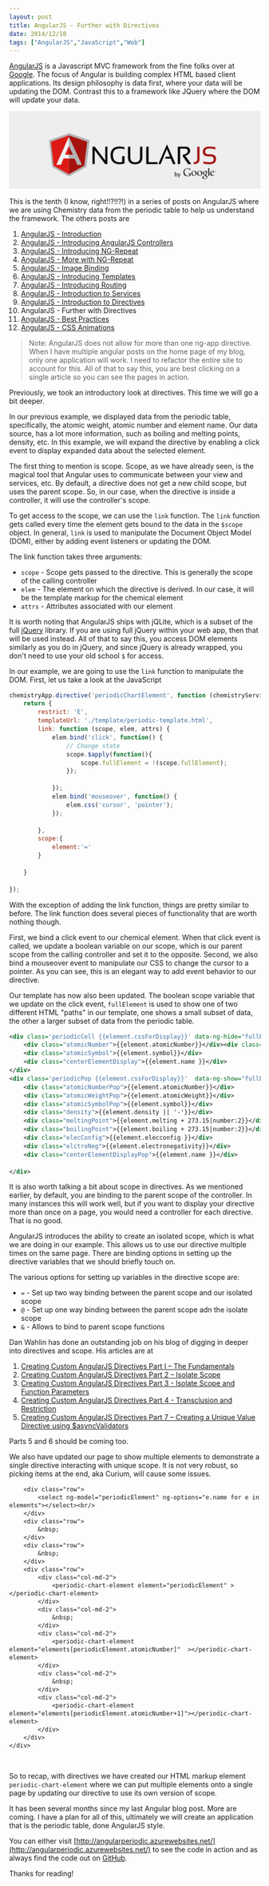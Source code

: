 ```yaml
---
layout: post
title: AngularJS - Further with Directives
date: 2014/12/10
tags: ["AngularJS","JavaScript","Web"]
---
```

 
[AngularJS](http://www.angularjs.org) is a Javascript MVC framework from the fine folks over at
[Google](http://www.google.com). The focus of Angular is building complex
 HTML based client applications. Its design philosophy is data first, where your data will be updating the DOM.
 Contrast this to a framework like JQuery where the DOM will update your data.

![AngularJS Logo](angularLogo.png)

This is the tenth (I know, right!!?!!?!) in a series of posts on AngularJS where we are using Chemistry data from the periodic table
to help us understand the framework. The others posts are

1. [AngularJS - Introduction](http://www.jptacek.com/2013/10/angularjs-introduction/)
2. [AngularJS - Introducing AngularJS Controllers](http://www.jptacek.com/2013/10/introducing-angularjs-controllers/)
3. [AngularJS - Introducing NG-Repeat](http://www.jptacek.com/2013/10/angularjs-introducing-ng-repeat/)
4. [AngularJS - More with NG-Repeat](http://www.jptacek.com/2014/01/angularjs-further-with-ng-repeat/)
5. [AngularJS - Image Binding](http://www.jptacek.com/2014/01/angularjs-lou-reed/)
6. [AngularJS - Introducing Templates](http://www.jptacek.com/2014/02/angularJS-templates/)
7. [AngularJS - Introducing Routing](http://www.jptacek.com/2014/02/angularJS-IntroToRouting/)
8. [AngularJS - Introduction to Services](http://www.jptacek.com/2014/05/angularJS-Intro-To-Services/)
9. [AngularJS - Introduction to Directives](http://www.jptacek.com/2014/06/angularJS-intro-to-directives/)
10. AngularJS - Further with Directives
11. [AngularJS - Best Practices](http://jptacek.com/2015/02/angularJS-Best-Practices/)
12. [AngularJS - CSS Animations](http://jptacek.com/2015/03/angularJS-CSS-Animation/)

>Note: AngularJS does not allow for more than one ng-app directive. When I have multiple angular posts on
the home page of my blog, only one application will work. I need to refactor the entire site to account for
this. All of that to say this, you are best clicking on a single article so you can see the pages in action.

Previously, we took an introductory look at directives. This time we will go a bit deeper.

In our previous example, we displayed data from the periodic table, specifically, the atomic weight, atomic number
and element name. Our data source, has a lot more information, such as boiling and melting points, density, etc. In
this example, we will expand the directive by enabling a click event to display expanded data about the selected element.

The first thing to mention is scope. Scope, as we have already seen, is the magical tool that Angular uses to 
communicate between your view and services, etc. By default, a directive does not get a new child scope, but
uses the parent scope. So, in our case, when the directive is inside a controller, it will use the 
controller's scope.

To get access to the scope, we can use the ``link`` function. The ``link`` function gets called every time the 
element gets bound to the data in the ``$scope`` object. In general, ``link`` is used to manipulate the Document
Object Model (DOM),
either by adding event listeners or updating the DOM.

The link function takes three arguments:

* ``scope`` - Scope gets passed to the directive. This is generally the scope of the calling controller
* ``elem`` - The element on which the directive is derived. In our case, it will be the template markup for
the chemical element
* ``attrs`` - Attributes associated with our element

It is worth noting that AngularJS ships with jQLite, which is a subset of the full 
[jQuery](http://jquery.com/) library. If you are using full
jQuery within your web app, then that will be used instead. All of that to say this, you access DOM elements 
similarly as you do in jQuery, and since jQuery is already wrapped, you don't need to use your old school
``$`` for access.

In our example, we are going to use the ``link`` function to manipulate the DOM. First, let us take a look
at the JavaScript

```javascript
chemistryApp.directive('periodicChartElement', function (chemistryService) {;
    return {
        restrict: 'E',
        templateUrl: './template/periodic-template.html',
        link: function (scope, elem, attrs) {
            elem.bind('click', function() {
                // Change state
                scope.$apply(function(){
                    scope.fullElement = !(scope.fullElement);
                });

            });
            elem.bind('mouseover', function() {
                elem.css('cursor', 'pointer');
            });

        },
        scope:{
            element:'='
        }

    }

});
```

With the exception of adding the link function, things are pretty similar to before. The link function does several 
pieces of functionality that are worth nothing though.

First, we bind a click event to our chemical element. When
that click event is called, we update a boolean variable on our scope, which is our parent scope from the calling 
controller and set it to the opposite. Second, we also bind a mouseover event to manipulate our CSS to change the 
 cursor to a pointer. As you can see, this is an elegant way to add event behavior to our directive.
 
Our template has now also been updated. The boolean scope variable that we update on the click event, 
``fullElement`` is used to show one of two different
HTML "paths" in our template, one shows a small subset of data, the other a larger subset of data from the periodic 
table. 

```xml
<div class='periodicCell {{element.cssForDisplay}}' data-ng-hide="fullElement">
    <div class="atomicNumber">{{element.atomicNumber}}</div><div class="atomicWeight">{{element.atomicWeight}}</div>
    <div class="atomicSymbol">{{element.symbol}}</div>
    <div class="centerElementDisplay">{{element.name }}</div>
</div>
<div class='periodicPop {{element.cssForDisplay}}'  data-ng-show="fullElement">
    <div class="atomicNumberPop">{{element.atomicNumber}}</div>
    <div class="atomicWeightPop">{{element.atomicWeight}}</div>
    <div class="atomicSymbolPop">{{element.symbol}}</div>
    <div class="density">{{element.density || '-'}}</div>
    <div class="meltingPoint">{{element.melting + 273.15|number:2}}</div>
    <div class="boilingPoint">{{element.boiling + 273.15|number:2}}</div>
    <div class="elecConfig">{{element.elecconfig }}</div>
    <div class="elctroNeg">{{element.electronegativity}}</div>
    <div class="centerElementDisplayPop">{{element.name }}</div>

</div>
```

It is also worth talking a bit about scope in directives. As we mentioned earlier, by default, you are binding to the parent scope of the controller.
In many instances this will work well, but if you want to display your directive more than once on a page, you would need a 
controller for each directive. That is no good. 

AngularJS introduces the ability to create an isolated scope, which is what we are doing in our example. This allows us
to use our directive multiple times on the same page. There are binding options in setting up the directive variables that we should
briefly touch on.

The various options for
setting up variables in the directive scope are:

* ``=`` - Set up two way binding between the parent scope and our isolated scope
* ``@`` - Set up one way binding between the parent scope adn the isolate scope
* ``&`` - Allows to bind to parent scope functions

Dan Wahlin has done an outstanding job on his blog of digging in deeper into directives and scope. His articles are at

1. [Creating Custom AngularJS Directives Part I – The Fundamentals](http://weblogs.asp.net/dwahlin/creating-custom-angularjs-directives-part-i-the-fundamentals)
2. [Creating Custom AngularJS Directives Part 2 – Isolate Scope](http://weblogs.asp.net/dwahlin/creating-custom-angularjs-directives-part-2-isolate-scope)
3. [Creating Custom AngularJS Directives Part 3 - Isolate Scope and Function Parameters](http://weblogs.asp.net/dwahlin/creating-custom-angularjs-directives-part-3-isolate-scope-and-function-parameters)
4. [Creating Custom AngularJS Directives Part 4 - Transclusion and Restriction](https://weblogs.asp.net/dwahlin/creating-custom-angularjs-directives-part-4-transclusion-and-restriction)
7. [Creating Custom AngularJS Directives Part 7 – Creating a Unique Value Directive using $asyncValidators](https://weblogs.asp.net/dwahlin/creating-custom-angularjs-directives-part-7-%E2%80%93-creating-a-unique-value-directive-using-asyncvalidators)

Parts 5 and 6 should be coming too.

We also have updated our page to show multiple elements to demonstrate a single directive interacting with unique scope. It
is not very robust, so picking items at the end, aka Curium, will cause some issues.

<div id="app" ng-app="chemistryApp">
    <div id="controller" ng-controller="chemistryController">

        <div class="row">
            <select ng-model="periodicElement" ng-options="e.name for e in elements"></select><br/>
        </div>
        <div class="row">
            &nbsp;
        </div>
        <div class="row">
            &nbsp;
        </div>
        <div class="row">
            <div class="col-md-2">
                <periodic-chart-element element="periodicElement" ></periodic-chart-element>
            </div>
            <div class="col-md-2">
                &nbsp;
            </div>
            <div class="col-md-2">
                <periodic-chart-element element="elements[periodicElement.atomicNumber]"  ></periodic-chart-element>
            </div>
            <div class="col-md-2">
                &nbsp;
            </div>
            <div class="col-md-2">
                <periodic-chart-element element="elements[periodicElement.atomicNumber+1]"></periodic-chart-element>
            </div>
        </div>
    </div>
</div>

<br/>

So to recap, with directives we have created our HTML markup element ``periodic-chart-element`` where we can put multiple elements
onto a single page by updating our directive to use its own version of scope.

It has been several months since my last Angular blog post. More are coming. I have a plan for all of this, ultimately we
will create an application that is the periodic table, done AngularJS style.

You can either visit [http://angularperiodic.azurewebsites.net/](http://angularperiodic.azurewebsites.net/) to see the code in action and
as always find the code out on [GitHub](https://github.com/jptacek/AngularPeriodic).

Thanks for reading!



<script type="text/javascript" src="/2014/12/angularJS-further-with-directives/js/chemistryApp.js"></script>
<script type="text/javascript" src="/2014/12/angularJS-further-with-directives/js/chemistryController.js"></script>
<script type="text/javascript" src="/2014/12/angularJS-further-with-directives/js/chemistryService.js"></script>
<script type="text/javascript" src="/2014/12/angularJS-further-with-directives/js/chemistryDirective.js"></script>


